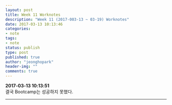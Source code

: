 ```yaml
---
layout: post
title: Week 11 Worknotes
description: "Week 11 (2017-003-13 ~ 03-19) Worknotes"
date: 2017-03-13 10:13:46
categories:
- note
tags:
- note
status: publish
type: post
published: true
author: "jeonghopark"
header-img: ""
comments: true
---                
```

**2017-03-13 10:13:51**                 
결국 Bootcamp는 성공하지 못했다.			


---